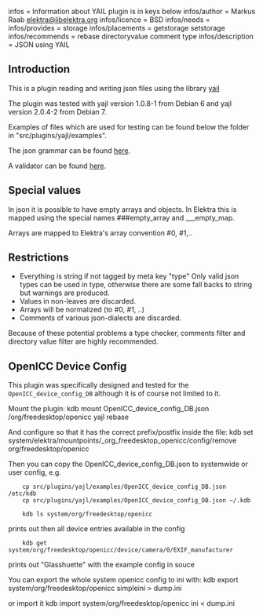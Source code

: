 infos = Information about YAIL plugin is in keys below
infos/author = Markus Raab <elektra@libelektra.org>
infos/licence = BSD
infos/needs =
infos/provides = storage
infos/placements = getstorage setstorage
infos/recommends = rebase directoryvalue comment type
infos/description = JSON using YAIL

## Introduction

This is a plugin reading and writing json files
using the library [yail](http://lloyd.github.com/yajl/)

The plugin was tested with yajl version 1.0.8-1 from Debian 6
and yajl version 2.0.4-2 from Debian 7.

Examples of files which are used for testing can be found
below the folder in "src/plugins/yajl/examples".

The json grammar can be found [here](http://www.ietf.org/rfc/rfc4627.txt).

A validator can be found [here](http://jsonlint.com/).



## Special values ##

In json it is possible to have empty arrays and objects.
In Elektra this is mapped using the special names
        ###empty_array
and
        ___empty_map.

Arrays are mapped to Elektra's array convention #0, #1,..


## Restrictions ##

- Everything is string if not tagged by meta key "type"
  Only valid json types can be used in type, otherwise there are some
  fall backs to string but warnings are produced.
- Values in non-leaves are discarded.
- Arrays will be normalized (to #0, #1, ..)
- Comments of various json-dialects are discarded.

Because of these potential problems a type checker,
comments filter and directory value filter are highly recommended.



## OpenICC Device Config ##


This plugin was specifically designed and tested for the
```OpenICC_device_config_DB``` although it is of course not limited
to it.

Mount the plugin:
        kdb mount OpenICC_device_config_DB.json /org/freedesktop/openicc yajl rebase

And configure so that it has the correct prefix/postfix inside the file:
         kdb set system/elektra/mountpoints/_org_freedesktop_openicc/config/remove org/freedesktop/openicc


Then you can copy the OpenICC_device_config_DB.json
to systemwide or user config, e.g.

        cp src/plugins/yajl/examples/OpenICC_device_config_DB.json /etc/kdb
        cp src/plugins/yajl/examples/OpenICC_device_config_DB.json ~/.kdb

        kdb ls system/org/freedesktop/openicc

prints out then all device entries available in the config

        kdb get system/org/freedesktop/openicc/device/camera/0/EXIF_manufacturer

prints out "Glasshuette" with the example config in souce

You can export the whole system openicc config to ini with:
        kdb export system/org/freedesktop/openicc simpleini > dump.ini

or import it
        kdb import system/org/freedesktop/openicc ini < dump.ini
